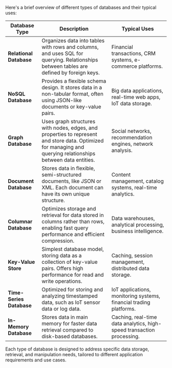 Here's a brief overview of different types of databases and their typical uses:

| Database Type         | Description                                                                                                                                              | Typical Uses                                                      |
|-----------------------|----------------------------------------------------------------------------------------------------------------------------------------------------------|--------------------------------------------------------------------|
| **Relational Database** | Organizes data into tables with rows and columns, and uses SQL for querying. Relationships between tables are defined by foreign keys.                   | Financial transactions, CRM systems, e-commerce platforms.        |
| **NoSQL Database**      | Provides a flexible schema design. It stores data in a non-tabular format, often using JSON-like documents or key-value pairs.                             | Big data applications, real-time web apps, IoT data storage.      |
| **Graph Database**      | Uses graph structures with nodes, edges, and properties to represent and store data. Optimized for managing and querying relationships between data entities. | Social networks, recommendation engines, network analysis.         |
| **Document Database**   | Stores data in flexible, semi-structured documents, like JSON or XML. Each document can have its own unique structure.                                      | Content management, catalog systems, real-time analytics.         |
| **Columnar Database**   | Optimizes storage and retrieval for data stored in columns rather than rows, enabling fast query performance and efficient compression.                    | Data warehouses, analytical processing, business intelligence.    |
| **Key-Value Store**     | Simplest database model, storing data as a collection of key-value pairs. Offers high performance for read and write operations.                             | Caching, session management, distributed data storage.            |
| **Time-Series Database**| Optimized for storing and analyzing timestamped data, such as IoT sensor data or log data.                                                                | IoT applications, monitoring systems, financial trading platforms. |
| **In-Memory Database**  | Stores data in main memory for faster data retrieval compared to disk-based databases.                                                                     | Caching, real-time data analytics, high-speed transaction processing. |

Each type of database is designed to address specific data storage, retrieval, and manipulation needs, tailored to different application requirements and use cases.
